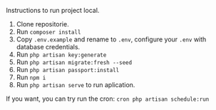 Instructions to run project local.

1. Clone repositorie.
2. Run `composer install`
3. Copy `.env.example` and rename to `.env`, configure your `.env` with database credentials.
4. Run `php artisan key:generate`
5. Run `php artisan migrate:fresh --seed`
6. Run `php artisan passport:install`
7. Run `npm i`
8. Run `php artisan serve` to run aplication.

If you want, you can try run the cron: `cron php artisan schedule:run`
